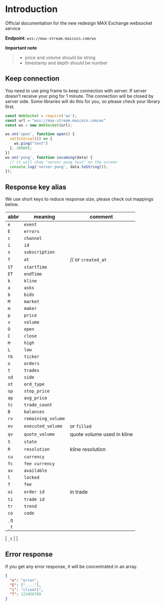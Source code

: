 # Introduction

Official documentation for the new redesign MAX Exchange websocket service

__Endpoint__: `wss://max-stream.maicoin.com/ws`

__Important note__
> * price and volume should be string
> * timestamp and depth should be number

## Keep connection
You need to use ping frame to keep connection with server. If server doesn't receive your ping for 1 minute. The connection will be closed by server side. Some libraries will do this for you, so please check your library first.

```javascript
const WebSocket = require('ws');
const url = "wss://max-stream.maicoin.com/ws"
const ws = new WebSocket(url);

ws.on('open', function open() {
  setInterval(() => {
    ws.ping("test")
  }, 30000);
})
ws.on('pong', function incoming(data) {
  // it will show "server pong test" on the screen
  console.log('server pong', data.toString());
});
```

## Response key alias
We use short keys to reduce response size, please check out mappings below.

| abbr | meaning            | comment             |
| ---- | ------------------ | ------------------- |
| `e`  | `event`            | 
| `E`  | `errors`           | 
| `c`  | `channel`          | 
| `i`  | `id`               | 
| `s`  | `subscription`     | 
| `T`  | `at`               | // or `created_at` |
| `ST` | `startTime`        | 
| `ET` | `endTime`          | 
| `k`  | `kline`            | 
| `a`  | `asks`             | 
| `b`  | `bids`             | 
| `M`  | `market`           | 
| `m`  | `maker`            | 
| `p`  | `price`            | 
| `v`  | `volume`           | 
| `O`  | `open`             | 
| `C`  | `close`            | 
| `H`  | `high`             | 
| `L`  | `low`              | 
| `tk` | `ticker`           | 
| `o`  | `orders`           | 
| `t`  | `trades`           | 
| `sd` | `side`             | 
| `ot` | `ord_type`         | 
| `sp` | `stop_price`       | 
| `ap` | `avg_price`        | 
| `tc` | `trade_count`      | 
| `B`  | `balances`         | 
| `rv` | `remaining_volume` | 
| `ev` | `executed_volume`  | or `filled` |
| `qv` | `quote_volume`     | quote volume used in kline |
| `S`  | `state`            | 
| `R`  | `resolution`       | kline resolution |
| `cu` | `currency`         | 
| `fc` | `fee currency`     | 
| `av` | `available`        | 
| `l`  | `locked`           | 
| `f`  | `fee`              | 
| `oi` | `order id`         | in trade |
| `ti` | `trade id`         | 
| `tr` | `trend`            | 
| `co` | `code`             |
| `_q` |                    |
| `_t` |                    |

| `_t` |                    |



## Error response
If you get any error response, it will be concentrated in an array.

```json
{
  "e": "error",
  "E": ["...."],
  "i": "client1",
  "T": 123456789
}
```
